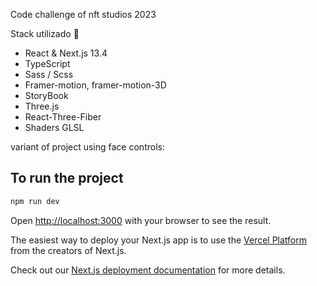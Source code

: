 Code challenge of nft studios 2023

Stack utilizado 🧰
- React & Next.js 13.4
- TypeScript
- Sass / Scss
- Framer-motion, framer-motion-3D
- StoryBook
- Three.js
- React-Three-Fiber
- Shaders GLSL

variant of project using face controls:

## To run the project
 
```bash
npm run dev 
```

Open [http://localhost:3000](http://localhost:3000) with your browser to see the result.
 
The easiest way to deploy your Next.js app is to use the [Vercel Platform](https://vercel.com/new?utm_medium=default-template&filter=next.js&utm_source=create-next-app&utm_campaign=create-next-app-readme) from the creators of Next.js.

Check out our [Next.js deployment documentation](https://nextjs.org/docs/deployment) for more details.
